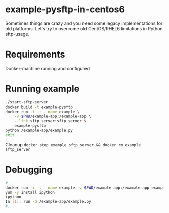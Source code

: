 # example-pysftp-in-centos6
Sometimes things are crazy and you need some legacy implementations for old platforms. Let's try to overcome old CentOS/RHEL6 limitations in Python sftp-usage.

# Requirements

Docker-machine running and configured

# Running example

````bash
./start-sftp-server
docker build -t example-pysftp .
docker run -i -t --name example \
    -v $PWD/example-app:/example-app \
    --link sftp_server:sftp_server \
    example-pysftp
python /example-app/example.py
exit
````

Cleanup
`docker stop example sftp_server && docker rm example sftp_server`

# Debugging

````bash
#...
docker run -i -t --name example -v $PWD/example-app:/example-app example-pysftp
yum -y install ipython
ipython
In [1]: run -d /example-app/example.py
#...
````
